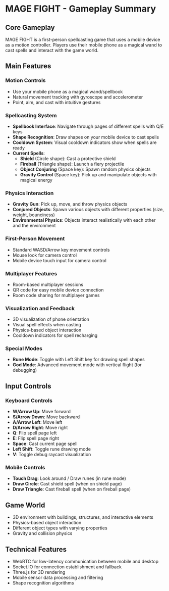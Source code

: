 # MAGE FIGHT - Gameplay Summary

## Core Gameplay

MAGE FIGHT is a first-person spellcasting game that uses a mobile device as a motion controller. Players use their mobile phone as a magical wand to cast spells and interact with the game world.

## Main Features

### Motion Controls
- Use your mobile phone as a magical wand/spellbook
- Natural movement tracking with gyroscope and accelerometer
- Point, aim, and cast with intuitive gestures

### Spellcasting System
- **Spellbook Interface**: Navigate through pages of different spells with Q/E keys
- **Shape Recognition**: Draw shapes on your mobile device to cast spells
- **Cooldown System**: Visual cooldown indicators show when spells are ready
- **Current Spells**:
  - **Shield** (Circle shape): Cast a protective shield
  - **Fireball** (Triangle shape): Launch a fiery projectile
  - **Object Conjuring** (Space key): Spawn random physics objects
  - **Gravity Control** (Space key): Pick up and manipulate objects with magical energy

### Physics Interaction
- **Gravity Gun**: Pick up, move, and throw physics objects
- **Conjured Objects**: Spawn various objects with different properties (size, weight, bounciness)
- **Environmental Physics**: Objects interact realistically with each other and the environment

### First-Person Movement
- Standard WASD/Arrow key movement controls
- Mouse look for camera control
- Mobile device touch input for camera control

### Multiplayer Features
- Room-based multiplayer sessions
- QR code for easy mobile device connection
- Room code sharing for multiplayer games

### Visualization and Feedback
- 3D visualization of phone orientation
- Visual spell effects when casting
- Physics-based object interaction
- Cooldown indicators for spell recharging

### Special Modes
- **Rune Mode**: Toggle with Left Shift key for drawing spell shapes
- **God Mode**: Advanced movement mode with vertical flight (for debugging)

## Input Controls

### Keyboard Controls
- **W/Arrow Up**: Move forward
- **S/Arrow Down**: Move backward
- **A/Arrow Left**: Move left
- **D/Arrow Right**: Move right
- **Q**: Flip spell page left
- **E**: Flip spell page right
- **Space**: Cast current page spell
- **Left Shift**: Toggle rune drawing mode
- **V**: Toggle debug raycast visualization

### Mobile Controls
- **Touch Drag**: Look around / Draw runes (in rune mode)
- **Draw Circle**: Cast shield spell (when on shield page)
- **Draw Triangle**: Cast fireball spell (when on fireball page)

## Game World
- 3D environment with buildings, structures, and interactive elements
- Physics-based object interaction
- Different object types with varying properties
- Gravity and collision physics

## Technical Features
- WebRTC for low-latency communication between mobile and desktop
- Socket.IO for connection establishment and fallback
- Three.js for 3D rendering
- Mobile sensor data processing and filtering
- Shape recognition algorithms